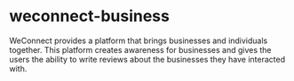 # weconnect-business
WeConnect provides a platform that brings businesses and individuals together. This platform creates awareness for businesses and gives the users the ability to write reviews about the businesses they have interacted with.
